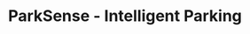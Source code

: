 ---
layout: page
title: ParkSense - Intelligent Parking
description: Senior Capstone project that leverages edge machine learning to track real-time parking lot capacity
img: assets/img/parksense.png
redirect: https://github.com/landoty/ParkSense
importance: 1
category: ml
---